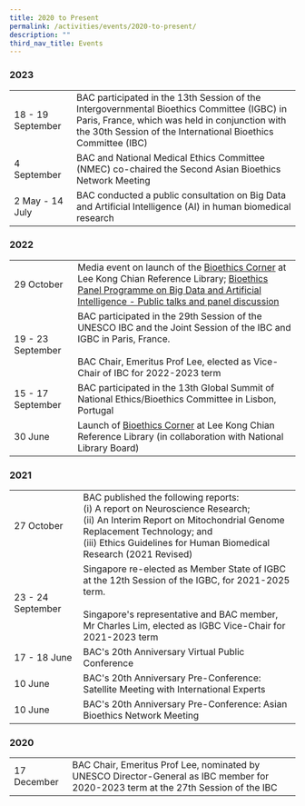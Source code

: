 ```yaml
---
title: 2020 to Present
permalink: /activities/events/2020-to-present/
description: ""
third_nav_title: Events
---
```

### **2023**

<table class="table-v">
	<tbody><tr>
		<td>18 - 19 September</td>
		<td>BAC participated in the 13th Session of the Intergovernmental Bioethics Committee (IGBC) in Paris, France, which was held in conjunction with the 30th Session of the International Bioethics Committee (IBC)</td>
	</tr>
	<tr>
		<td>4 September</td>
		<td>BAC and National Medical Ethics Committee (NMEC) co-chaired the Second Asian Bioethics Network Meeting</td>
	</tr>
	<tr>
		<td>2 May - 14 July</td>
		<td>BAC conducted a public consultation on Big Data and Artificial Intelligence (AI) in human biomedical research</td>
	</tr>
	</tbody></table>


### **2022**

<table class="table-v">
	<tbody><tr>
		<td>29 October</td>
		<td>Media event on launch of the <a href="https://www.bioethics-singapore.org/bioethicscorner/">Bioethics Corner</a> at Lee Kong Chian Reference Library; <a href="https://www.bioethics-singapore.org/bioethicspanelprogrammeonbigdataandartificialintelligence/">Bioethics Panel Programme on Big Data and Artificial Intelligence - Public talks and panel discussion</a> </td>
	</tr>
	<tr>
		<td>19 - 23 September</td>
		<td>BAC participated in the 29th Session of the UNESCO IBC and the Joint Session of the IBC and IGBC in Paris, France. <br>
			<br>
			BAC Chair, Emeritus Prof Lee, elected as Vice-Chair of IBC for 2022-2023 term</td>
	</tr>
	<tr>
		<td>15 - 17 September</td>
		<td>BAC participated in the 13th Global Summit of National Ethics/Bioethics Committee in Lisbon, Portugal</td>
	</tr>
	<tr>
		<td>30 June</td>
		<td>Launch of <a href="https://www.bioethics-singapore.org/bioethicscorner/">Bioethics Corner</a> at Lee Kong Chian Reference Library (in collaboration with National Library Board)</td>
	</tr>
	</tbody></table>

	
### 	**2021**

<table class="table-v">
	<tbody><tr>
		<td>27 October</td>
		<td>BAC published the following reports:<br>
			(i) A report on Neuroscience Research;<br>
			(ii) An Interim Report on Mitochondrial Genome Replacement Technology; and<br>
			(iii) Ethics Guidelines for Human Biomedical Research (2021 Revised)</td>
	</tr>
	<tr>
		<td>23 - 24 September</td>
		<td>Singapore re-elected as Member State of IGBC at the 12th Session of the IGBC, for 2021-2025 term. <br>
			<br>
		Singapore's representative and BAC member, Mr Charles Lim, elected as IGBC Vice-Chair for 2021-2023 term</td>
	</tr>
	<tr>
		<td>17 - 18 June</td>
		<td>BAC's 20th Anniversary Virtual Public Conference</td>
	</tr>
	<tr>
		<td>10 June</td>
		<td>BAC's 20th Anniversary Pre-Conference: Satellite Meeting with International Experts</td>
	</tr>
	<tr>
		<td>10 June</td>
		<td>BAC's 20th Anniversary Pre-Conference: Asian Bioethics Network Meeting</td>
	</tr>
	</tbody></table>


### 	**2020**

<table class="table-v">
	<tbody><tr>
		<td>17 December</td>
		<td>BAC Chair, Emeritus Prof Lee, nominated by UNESCO Director-General as IBC member for 2020-2023 term at the 27th Session of the IBC</td>
	</tr>
	</tbody></table>